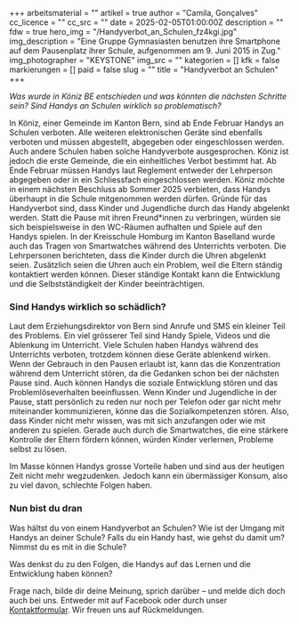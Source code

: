 +++
arbeitsmaterial = ""
artikel = true
author = "Camila, Gonçalves"
cc_licence = ""
cc_src = ""
date = 2025-02-05T01:00:00Z
description = ""
fdw = true
hero_img = "/Handyverbot_an_Schulen_fz4kgi.jpg"
img_description = "Eine Gruppe Gymnasiasten benutzen ihre Smartphone auf dem Pausenplatz ihrer Schule, aufgenommen am 9. Juni 2015 in Zug."
img_photographer = "KEYSTONE"
img_src = ""
kategorien = []
kfk = false
markierungen = []
paid = false
slug = ""
title = "Handyverbot an Schulen"
+++

_Was wurde in Köniz BE entschieden und was könnten die nächsten Schritte sein? Sind Handys an Schulen wirklich so problematisch?_

In Köniz, einer Gemeinde im Kanton Bern, sind ab Ende Februar Handys an Schulen verboten. Alle weiteren elektronischen Geräte sind ebenfalls verboten und müssen abgestellt, abgegeben oder eingeschlossen werden. Auch andere Schulen haben solche Handyverbote ausgesprochen. Köniz ist jedoch die erste Gemeinde, die ein einheitliches Verbot bestimmt hat. Ab Ende Februar müssen Handys laut Reglement entweder der Lehrperson abgegeben oder in ein Schliessfach eingeschlossen werden. Köniz möchte in einem nächsten Beschluss ab Sommer 2025 verbieten, dass Handys überhaupt in die Schule mitgenommen werden dürfen. Gründe für das Handyverbot sind, dass Kinder und Jugendliche durch das Handy abgelenkt werden. Statt die Pause mit ihren Freund*innen zu verbringen, würden sie sich beispielsweise in den WC-Räumen aufhalten und Spiele auf den Handys spielen. 
In der Kreisschule Homburg im Kanton Baselland wurde auch das Tragen von Smartwatches während des Unterrichts verboten. Die Lehrpersonen berichteten, dass die Kinder durch die Uhren abgelenkt seien. Zusätzlich seien die Uhren auch ein Problem, weil die Eltern ständig kontaktiert werden können. Dieser ständige Kontakt kann die Entwicklung und die Selbstständigkeit der Kinder beeinträchtigen. 

### Sind Handys wirklich so schädlich?

Laut dem Erziehungsdirektor von Bern sind Anrufe und SMS ein kleiner Teil des Problems. Ein viel grösserer Teil sind Handy Spiele, Videos und die Ablenkung im Unterricht. Viele Schulen haben Handys während des Unterrichts verboten, trotzdem können diese Geräte ablenkend wirken. Wenn der Gebrauch in den Pausen erlaubt ist, kann das die Konzentration während dem Unterricht stören, da die Gedanken schon bei der nächsten Pause sind. Auch können Handys die soziale Entwicklung stören und das Problemlöseverhalten beeinflussen. Wenn Kinder und Jugendliche in der Pause, statt persönlich zu reden nur noch per Telefon oder gar nicht mehr miteinander kommunizieren, könne das die Sozialkompetenzen stören. Also, dass Kinder nicht mehr wissen, was mit sich anzufangen oder wie mit anderen zu spielen. Gerade auch durch die Smartwatches, die eine stärkere Kontrolle der Eltern fördern können, würden Kinder verlernen, Probleme selbst zu lösen. 

Im Masse können Handys grosse Vorteile haben und sind aus der heutigen Zeit nicht mehr wegzudenken. Jedoch kann ein übermässiger Konsum, also zu viel davon, schlechte Folgen haben. 

### Nun bist du dran

Was hältst du von einem Handyverbot an Schulen? Wie ist der Umgang mit Handys an deiner Schule?
Falls du ein Handy hast, wie gehst du damit um? Nimmst du es mit in die Schule?

Was denkst du zu den Folgen, die Handys auf das Lernen und die Entwicklung haben können?

Frage nach, bilde dir deine Meinung, sprich darüber – und melde dich doch auch bei uns. Entweder mit auf Facebook oder durch unser [Kontaktformular](https://www.chinderzytig.ch/kontakt/). Wir freuen uns auf Rückmeldungen.